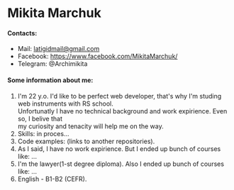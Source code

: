# Mikita Marchuk
#### Contacts:
* Mail: <latigidmail@gmail.com>
* Facebook: <https://www.facebook.com/MikitaMarchuk/>
* Telegram: @Archimikita  

#### Some information about me:  

1. I'm 22 y.o. I'd like to be perfect web developer, that's why I'm studing web instruments with RS school.  
Unfortunatly I have no technical background and work expirience. Even so, I belive that  
my curiosity and tenacity will help me on the way.
2. Skills: in proces...
3. Code examples: (links to another repositories).
4. As I said, I have no work expirience. But I ended up bunch of courses like: ...
6. I'm the lawyer(1-st degree diploma). 
Also I ended up bunch of courses like: ...
7. English - B1-B2 (CEFR).
